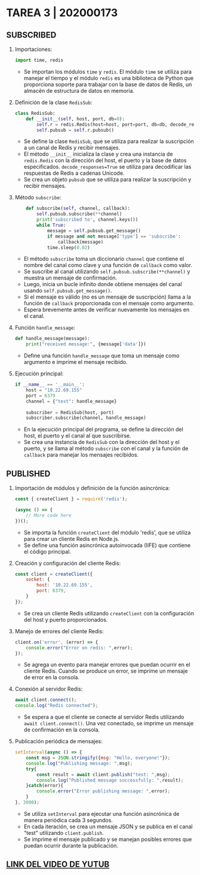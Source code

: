 # TAREA 3 | 202000173

## SUBSCRIBED

1. Importaciones:
   ```python
   import time, redis
   ```
   - Se importan los módulos `time` y `redis`. El módulo `time` se utiliza para manejar el tiempo y el módulo `redis` es una biblioteca de Python que proporciona soporte para trabajar con la base de datos de Redis, un almacén de estructura de datos en memoria.

2. Definición de la clase `RedisSub`:
   ```python
   class RedisSub:
       def __init__(self, host, port, db=0):
           self.r = redis.Redis(host=host, port=port, db=db, decode_responses=True)
           self.pubsub = self.r.pubsub()
   ```
   - Se define la clase `RedisSub`, que se utiliza para realizar la suscripción a un canal de Redis y recibir mensajes.
   - El método `__init__` inicializa la clase y crea una instancia de `redis.Redis` con la dirección del host, el puerto y la base de datos especificados. `decode_responses=True` se utiliza para decodificar las respuestas de Redis a cadenas Unicode.
   - Se crea un objeto `pubsub` que se utiliza para realizar la suscripción y recibir mensajes.

3. Método `subscribe`:
   ```python
       def subscribe(self, channel, callback):
           self.pubsub.subscribe(**channel)
           print('subscribed to', channel.keys())
           while True:
               message = self.pubsub.get_message()
               if message and not message['type'] == 'subscribe':
                   callback(message)
               time.sleep(0.02)
   ```
   - El método `subscribe` toma un diccionario `channel` que contiene el nombre del canal como clave y una función de `callback` como valor.
   - Se suscribe al canal utilizando `self.pubsub.subscribe(**channel)` y muestra un mensaje de confirmación.
   - Luego, inicia un bucle infinito donde obtiene mensajes del canal usando `self.pubsub.get_message()`.
   - Si el mensaje es válido (no es un mensaje de suscripción) llama a la función de `callback` proporcionada con el mensaje como argumento.
   - Espera brevemente antes de verificar nuevamente los mensajes en el canal.

4. Función `handle_message`:
   ```python
   def handle_message(message):
       print("received message:", {message['data']})
   ```
   - Define una función `handle_message` que toma un mensaje como argumento e imprime el mensaje recibido.

5. Ejecución principal:
   ```python
   if __name__ == '__main__':
       host = "10.22.69.155"
       port = 6379
       channel = {"test": handle_message}
       
       subscriber = RedisSub(host, port)
       subscriber.subscribe(channel, handle_message)
   ```
   - En la ejecución principal del programa, se define la dirección del host, el puerto y el canal al que suscribirse.
   - Se crea una instancia de `RedisSub` con la dirección del host y el puerto, y se llama al método `subscribe` con el canal y la función de `callback` para manejar los mensajes recibidos.

## PUBLISHED

1. Importación de módulos y definición de la función asincrónica:
   ```javascript
   const { createClient } = require('redis');
   
   (async () => {
       // More code here
   })();
   ```
   - Se importa la función `createClient` del módulo 'redis', que se utiliza para crear un cliente Redis en Node.js.
   - Se define una función asincrónica autoinvocada (IIFE) que contiene el código principal.

2. Creación y configuración del cliente Redis:
   ```javascript
   const client = createClient({
       socket: {
           host: '10.22.69.155',
           port: 6379,
       }
   });
   ```
   - Se crea un cliente Redis utilizando `createClient` con la configuración del host y puerto proporcionados.

3. Manejo de errores del cliente Redis:
   ```javascript
   client.on('error', (error) => {
       console.error("Error on redis: ",error);
   });
   ```
   - Se agrega un evento para manejar errores que puedan ocurrir en el cliente Redis. Cuando se produce un error, se imprime un mensaje de error en la consola.

4. Conexión al servidor Redis:
   ```javascript
   await client.connect();
   console.log("Redis connected");
   ```
   - Se espera a que el cliente se conecte al servidor Redis utilizando `await client.connect()`. Una vez conectado, se imprime un mensaje de confirmación en la consola.

5. Publicación periódica de mensajes:
   ```javascript
   setInterval(async () => {
       const msg = JSON.stringify({msg: "Hello, everyone!"});
       console.log("Publishing message: ",msg);
       try{
           const result = await client.publish("test: ",msg);
           console.log("Published message successfully: ",result);
       }catch(error){
           console.error("Error publishing message: ",error);
       }
   }, 3000);
   ```
   - Se utiliza `setInterval` para ejecutar una función asincrónica de manera periódica cada 3 segundos.
   - En cada iteración, se crea un mensaje JSON y se publica en el canal "test" utilizando `client.publish`.
   - Se imprime el mensaje publicado y se manejan posibles errores que puedan ocurrir durante la publicación.

## [LINK DEL VIDEO DE YUTUB]()